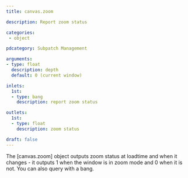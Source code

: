 ```yaml
---
title: canvas.zoom

description: Report zoom status

categories:
 - object

pdcategory: Subpatch Management

arguments:
- type: float
  description: depth
  default: 0 (current window)

inlets:
  1st:
  - type: bang
    description: report zoom status

outlets:
  1st:
  - type: float
    description: zoom status

draft: false
---
```


The [canvas.zoom] object outputs zoom status at loadtime and when it changes - it outputs 1 when the window is in zoom mode and 0 when it is not. You can also query with a bang.